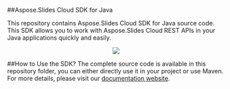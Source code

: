 ##Aspose.Slides Cloud SDK for Java

This repository contains Aspose.Slides Cloud SDK for Java source code. This SDK allows you to work with Aspose.Slides Cloud REST APIs in your Java applications quickly and easily. 

<p align="center">
  <a title="Download complete Aspose.Slides for Cloud source code" href="https://github.com/asposeslides/Aspose_Slides_Cloud/archive/master.zip">
	<img src="https://raw.github.com/AsposeExamples/java-examples-dashboard/master/images/downloadZip-Button-Large.png" />
  </a>
</p>

##How to Use the SDK?
The complete source code is available in this repository folder, you can either directly use it in your project or use Maven. For more details, please visit our [documentation website](http://www.aspose.com/docs/display/slidescloud/How+to+Setup+Aspose.Slides+Cloud+SDK+for+Java).
